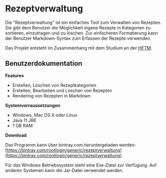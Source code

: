 # Rezeptverwaltung

Die "Rezeptverwaltung" ist ein einfaches Tool zum Verwalten von Rezepten. Sie gibt dem Benutzer die Möglichkeit eigene Rezepte in Kategorien zu sortieren, einzutragen und zu löschen. Zur einfacheren Formatierung kann der Benutzer Markdown-Syntax zum Erfassen der Rezepte verwenden.

Das Projekt entsteht im Zusammenhang mit dem Studium an der [HFTM](http://www.hftm.ch).

## Benutzerdokumentation

**Features**

 * Erstellen, Löschen von Rezeptkategorien
 * Erstellen, Bearbeiten und Löschen von Rezepten
 * Rendering von Rezepten in Markdown

**Systemvorraussetzungen**

 * Windows, Mac OS X oder Linux
 * Java 11 JRE
 * 1 GB RAM

**Download**

Das Programm kann über bintray.com heruntergeladen werden: [https://bintray.com/rootlogin/generic/rezeptverwaltung](https://bintray.com/rootlogin/generic/rezeptverwaltung)

Für das Windows Betriebssystem steht eine Exe-Datei zur Verfügung. Auf anderen Systemen kann die Jar-Datei verwendet werden.

